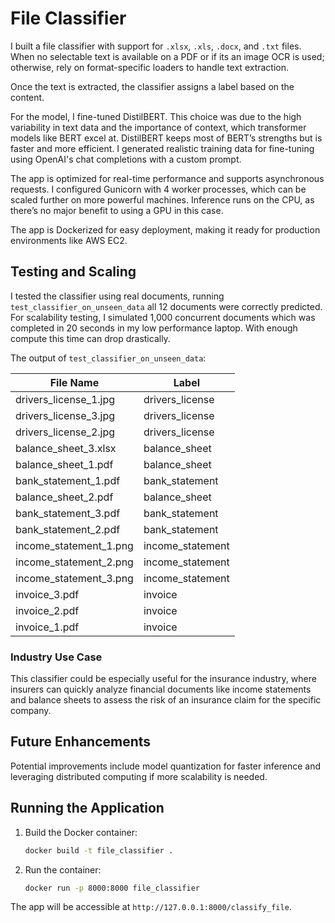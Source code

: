 # File Classifier

I built a file classifier with support for `.xlsx`, `.xls`, `.docx`, and `.txt` files. When no selectable text is available on a PDF or if its an image OCR is used; otherwise, rely on format-specific loaders to handle text extraction.

Once the text is extracted, the classifier assigns a label based on the content.

For the model, I fine-tuned DistilBERT. This choice was due to the high variability in text data and the importance of context, which transformer models like BERT excel at. DistilBERT keeps most of BERT’s strengths but is faster and more efficient. I generated realistic training data for fine-tuning using OpenAI's chat completions with a custom prompt.

The app is optimized for real-time performance and supports asynchronous requests. I configured Gunicorn with 4 worker processes, which can be scaled further on more powerful machines. Inference runs on the CPU, as there’s no major benefit to using a GPU in this case.

The app is Dockerized for easy deployment, making it ready for production environments like AWS EC2.

## Testing and Scaling

I tested the classifier using real documents, running `test_classifier_on_unseen_data` all 12 documents were correctly predicted. For scalability testing, I simulated 1,000 concurrent documents which was completed in 20 seconds in my low performance laptop. With enough compute this time can drop drastically.

The output of `test_classifier_on_unseen_data`:

| File Name              | Label            |
| ---------------------- | ---------------- |
| drivers_license_1.jpg  | drivers_license  |
| drivers_license_3.jpg  | drivers_license  |
| drivers_license_2.jpg  | drivers_license  |
| balance_sheet_3.xlsx   | balance_sheet    |
| balance_sheet_1.pdf    | balance_sheet    |
| bank_statement_1.pdf   | bank_statement   |
| balance_sheet_2.pdf    | balance_sheet    |
| bank_statement_3.pdf   | bank_statement   |
| bank_statement_2.pdf   | bank_statement   |
| income_statement_1.png | income_statement |
| income_statement_2.png | income_statement |
| income_statement_3.png | income_statement |
| invoice_3.pdf          | invoice          |
| invoice_2.pdf          | invoice          |
| invoice_1.pdf          | invoice          |

### Industry Use Case

This classifier could be especially useful for the insurance industry, where insurers can quickly analyze financial documents like income statements and balance sheets to assess the risk of an insurance claim for the specific company.

## Future Enhancements

Potential improvements include model quantization for faster inference and leveraging distributed computing if more scalability is needed.

## Running the Application

1. Build the Docker container:

   ```bash
   docker build -t file_classifier .
   ```

2. Run the container:
   ```bash
   docker run -p 8000:8000 file_classifier
   ```

The app will be accessible at `http://127.0.0.1:8000/classify_file`.
